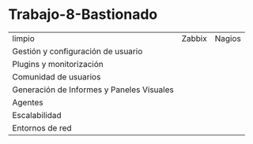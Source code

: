 # Trabajo-8-Bastionado
<table>
	<tbody>
		<tr>
			<td>limpio
</td>
			<td>Zabbix</td>
			<td>Nagios</td>
		</tr>
		<tr>
			<td>Gestión y configuración de usuario</td>
			<td></td>
			<td></td>
		</tr>
		<tr>
			<td>Plugins y monitorización</td>
			<td></td>
			<td></td>
		</tr>
		<tr>
			<td> Comunidad de usuarios</td>
			<td></td>
			<td></td>
		</tr>
		<tr>
			<td>Generación de Informes y Paneles Visuales</td>
			<td></td>
			<td></td>
		</tr>
		<tr>
			<td>Agentes</td>
			<td></td>
			<td></td>
		</tr>
		<tr>
			<td>Escalabilidad</td>
			<td></td>
			<td></td>
		</tr>
		<tr>
			<td>Entornos de red</td>
			<td></td>
			<td></td>
		</tr>
	</tbody>

</table>
